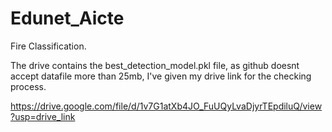  # Edunet_Aicte
Fire Classification.



The drive contains the best_detection_model.pkl file, as github doesnt accept datafile more than 25mb, I've given my drive link for the checking process.

https://drive.google.com/file/d/1v7G1atXb4JO_FuUQyLvaDjyrTEpdiluQ/view?usp=drive_link
